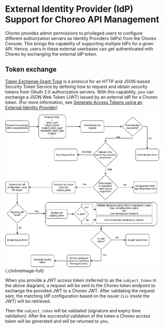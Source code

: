 # External Identity Provider (IdP) Support for Choreo API Management

Choreo provides admin permissions to privileged users to configure different authorization servers as Identity Providers (IdPs) from the Choreo Console. This brings the capability of supporting multiple IdPs for a given API. Hence, users in these external userbases can get authenticated with Choreo by exchanging the external IdP token.

## Token exchange

[Token Exchange Grant Type](https://datatracker.ietf.org/doc/html/rfc8693) is a protocol for an HTTP and JSON-based Security Token Service by defining how to request and obtain security tokens from OAuth 2.0 authorization servers. With this capability, you can exchange a JSON Web Token (JWT) issued by an external IdP for a Choreo token. (For more information, see [Generate Access Tokens using an External Identity Provider]())

![Token Exchange Flow](../assets/img/identity-providers/token-exchange-flow.jpg){.cInlineImage-full}

When you provide a JWT access token (referred to as the `subject_token` in the above diagram), a request will be sent to the Choreo token endpoint to exchange the provided JWT to a Choreo JWT. After validating the request sent, the matching IdP configuration based on the issuer (`iss` inside the JWT) will be retrieved.

Then the `subject_token` will be validated (signature and expiry time validation). After the successful validation of the token a Choreo access token will be generated and will be returned to you.
